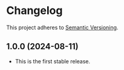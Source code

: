 # Changelog

This project adheres to [Semantic Versioning](https://semver.org/spec/v2.0.0.html).


## 1.0.0 (2024-08-11)

- This is the first stable release.
